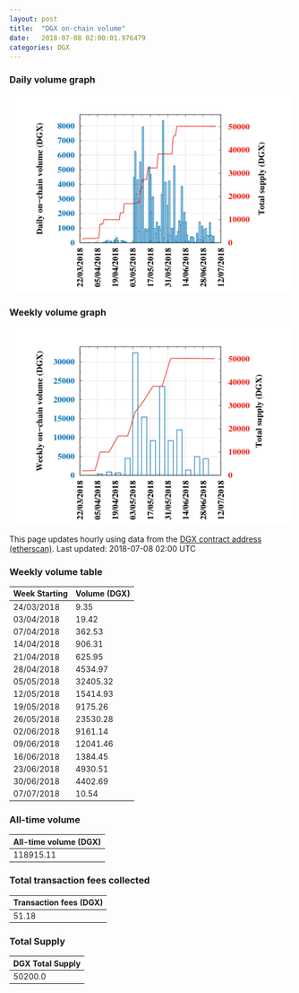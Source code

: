 ```yaml
---
layout: post
title:  "DGX on-chain volume"
date:   2018-07-08 02:00:01.976479
categories: DGX
---
```


### Daily volume graph

![DGX daily volume graph](dgxvolume_scripts/daily.png)

### Weekly volume graph

![DGX weekly volume graph](dgxvolume_scripts/out.png)

This page updates hourly using data from the [DGX contract address (etherscan)](https://etherscan.io/token/0x4f3afec4e5a3f2a6a1a411def7d7dfe50ee057bf). Last updated:
2018-07-08 02:00 UTC

### Weekly volume table

Week Starting | Volume (DGX)
--- | ---
24/03/2018|9.35
03/04/2018|19.42
07/04/2018|362.53
14/04/2018|906.31
21/04/2018|625.95
28/04/2018|4534.97
05/05/2018|32405.32
12/05/2018|15414.93
19/05/2018|9175.26
26/05/2018|23530.28
02/06/2018|9161.14
09/06/2018|12041.46
16/06/2018|1384.45
23/06/2018|4930.51
30/06/2018|4402.69
07/07/2018|10.54


### All-time volume

| All-time volume (DGX) |
| --- |
|118915.11|

### Total transaction fees collected

| Transaction fees (DGX) |
| --- |
|51.18|

### Total Supply

| DGX Total Supply |
| --- |
|50200.0|

